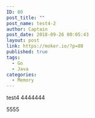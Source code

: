 ```yaml
---
ID: 80
post_title: ""
post_name: test4-2
author: Captain
post_date: 2018-09-26 00:05:43
layout: post
link: https://moker.io/?p=80
published: true
tags:
  - Go
  - Java
categories:
  - Memory
---
```

test4
4444444

5555